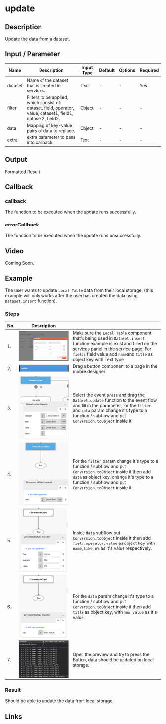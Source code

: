 # update

## Description

Update the data from a dataset.

## Input / Parameter

| Name | Description | Input Type | Default | Options | Required |
| ------ | ------ | ------ | ------ | ------ | ------ |
| dataset | Name of the dataset that is created in services. | Text | - | - | Yes |
| filter | Filters to be applied, which consist of: dataset, field, operator, value, dataset1, field1, dataset2, field2. | Object | - | - | - |
| data | Mapping of key-value pairs of data to replace. | Object | - | - | - |
| extra | extra parameter to pass into callback. | Text | - | - | - |

## Output

Formatted Result

## Callback

### callback

The function to be executed when the update runs successfully.

### errorCallback

The function to be executed when the update runs unsuccessfully.

## Video

Coming Soon.

<!-- Format: [![Video]({image-path})]({url-link}) -->

## Example

The user wants to update `Local Table` data from their local storage, (this example will only works after the user has created the data using `Dataset.insert` function).

<!-- Share a scenario, like a user requirements. -->

### Steps

| No. | Description |  |
| ------ | ------ | ------ |
| 1. | ![](./update-step-1.png) | Make sure the `Local Table` component that's being used in `Dataset.insert` function example is exist and filled on the services panel in the service page. For `fields` field value add `name`and `title` as object key with Text type. |
| 2. | ![](./update-step-2.png) | Drag a button component to a page in the mobile designer. |
| 3. | ![](./update-step-3.png) | Select the event `press` and drag the `Dataset.update` function to the event flow and fill in the parameter, for the `filter` and `data` param change it's type to a function / subflow and put `Conversion.toObject` inside it |
| 4. | ![](./update-step-4.png) | For the `filter` param change it's type to a function / subflow and put `Conversion.toObject` inside it then add `data` as object key, change it's type to a function / subflow and put `Conversion.toObject` inside it. |
| 5. | ![](./update-step-5.png) | Inside `data` subflow put `Conversion.toObject` inside it then add `field`, `operator`, `value` as object key with `name`, `like`, `n%` as it's value respectively. |
| 6. | ![](./update-step-6.png) | For the `data` param change it's type to a function / subflow and put `Conversion.toObject` inside it then add `title` as object key, with `new value` as it's value. |
| 7. | ![](./update-step-7.png) | Open the preview and try to press the Button, data should be updated on local storage. |

<!-- Show the steps and share some screenshots.

1. .....

Format: ![]({image-path}) -->

### Result

Should be able to update the data from local storage.

<!-- Explain the output.

Format: ![]({image-path}) -->

## Links
